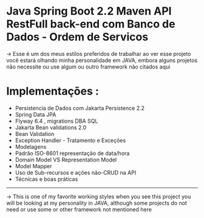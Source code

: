 # Java Spring Boot 2.2 Maven API RestFull back-end com Banco de Dados - Ordem de Servicos

-> Esse é um dos meus estilos preferidos de trabalhar ao ver esse projeto você estará olhando minha personalidade em JAVA, embora alguns projetos não necessite ou use algum ou outro framework não citados aqui

 # Implementações :
 
- Persistencia de Dados com Jakarta Persistence 2.2 
- Spring Data JPA
- Flyway 6.4 , migrations DBA SQL
- Jakarta Bean validations 2.0
- Bean Validation
- Exception Handler - Tratamento e Exceções
- Modelagens
- Padrão ISO-8601 representação de data/hora
- Domain Model VS Representation Model
- Model Mapper
- Uso de Sub-recursos e ações não-CRUD na API
- Técnicas e boas práticas

--------------------------------------------------------------------------------------------------------------------------------

-> This is one of my favorite working styles when you see this project you will be looking at my personality in JAVA, although some projects do not need or use some or other framework not mentioned here
